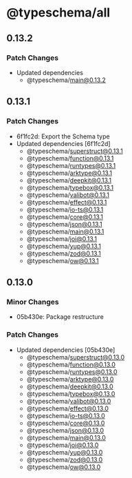 # @typeschema/all

## 0.13.2

### Patch Changes

- Updated dependencies
  - @typeschema/main@0.13.2

## 0.13.1

### Patch Changes

- 6f1fc2d: Export the Schema type
- Updated dependencies [6f1fc2d]
  - @typeschema/superstruct@0.13.1
  - @typeschema/function@0.13.1
  - @typeschema/runtypes@0.13.1
  - @typeschema/arktype@0.13.1
  - @typeschema/deepkit@0.13.1
  - @typeschema/typebox@0.13.1
  - @typeschema/valibot@0.13.1
  - @typeschema/effect@0.13.1
  - @typeschema/io-ts@0.13.1
  - @typeschema/core@0.13.1
  - @typeschema/json@0.13.1
  - @typeschema/main@0.13.1
  - @typeschema/joi@0.13.1
  - @typeschema/yup@0.13.1
  - @typeschema/zod@0.13.1
  - @typeschema/ow@0.13.1

## 0.13.0

### Minor Changes

- 05b430e: Package restructure

### Patch Changes

- Updated dependencies [05b430e]
  - @typeschema/superstruct@0.13.0
  - @typeschema/function@0.13.0
  - @typeschema/runtypes@0.13.0
  - @typeschema/arktype@0.13.0
  - @typeschema/deepkit@0.13.0
  - @typeschema/typebox@0.13.0
  - @typeschema/valibot@0.13.0
  - @typeschema/effect@0.13.0
  - @typeschema/io-ts@0.13.0
  - @typeschema/core@0.13.0
  - @typeschema/json@0.13.0
  - @typeschema/main@0.13.0
  - @typeschema/joi@0.13.0
  - @typeschema/yup@0.13.0
  - @typeschema/zod@0.13.0
  - @typeschema/ow@0.13.0
